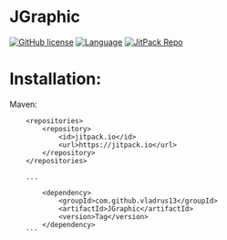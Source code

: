 # JGraphic

[![GitHub license](https://img.shields.io/github/license/vladrus13/JGraphic.svg)](https://github.com/vladrus13/JGraphic/blob/master/LICENSE)
[![Language](https://img.shields.io/badge/language-java-green.svg)](https://github.com/vladrus13/JGraphic)
[![JitPack Repo](https://jitpack.io/v/vladrus13/JGraphic.svg)](https://jitpack.io/#vladrus13/JGraphic)

# Installation:

Maven:

```
	<repositories>
		<repository>
		    <id>jitpack.io</id>
		    <url>https://jitpack.io</url>
		</repository>
	</repositories>

	...

    	<dependency>
    	    <groupId>com.github.vladrus13</groupId>
    	    <artifactId>JGraphic</artifactId>
    	    <version>Tag</version>
    	</dependency>
	```
